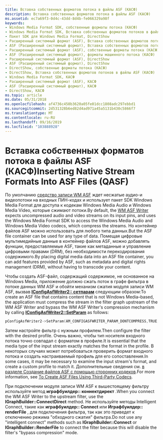 ```yaml
---
title: Вставка собственных форматов потока в файлы ASF (КАСФ)
description: Вставка собственных форматов потока в файлы ASF (КАСФ)
ms.assetid: ec7a69f3-0d4c-43dd-8d4b-fe066329a98f
keywords:
- Windows Media Format SDK, собственные форматы потока (КАСФ)
- Windows Media Format SDK, Вставка собственных форматов потоков в файлы ASF (КАСФ)
- Пакет SDK для Windows Media Format, DirectShow
- Расширенный системный формат (ASF), Вставка собственных форматов потока (КАСФ)
- ASF (Расширенный системный формат), Вставка собственных форматов потока (КАСФ)
- Расширенный системный формат (ASF), собственные форматы потока (КАСФ)
- ASF (Расширенный системный формат), форматы машинного потока (КАСФ)
- Расширенный системный формат (ASF), DirectShow
- ASF (Расширенный системный формат), DirectShow
- DirectShow, собственные форматы потока (КАСФ)
- DirectShow, Вставка собственных форматов потоков в файлы ASF (КАСФ)
- Windows Media Format SDK, КАСФ
- Расширенный системный формат (ASF), КАСФ
- ASF (Расширенный системный формат), КАСФ
- DirectShow, КАСФ
ms.topic: article
ms.date: 05/31/2018
ms.openlocfilehash: af4736c450b3620a05fe01dcc1808adc297ebbd1
ms.sourcegitcommit: 2d531328b6ed82d4ad971a45a5131b430c5866f7
ms.translationtype: MT
ms.contentlocale: ru-RU
ms.lasthandoff: 09/16/2019
ms.locfileid: "103888928"
---
```

# <a name="inserting-native-stream-formats-into-asf-files-qasf"></a><span data-ttu-id="7c1a9-118">Вставка собственных форматов потока в файлы ASF (КАСФ)</span><span class="sxs-lookup"><span data-stu-id="7c1a9-118">Inserting Native Stream Formats Into ASF Files (QASF)</span></span>

<span data-ttu-id="7c1a9-119">По умолчанию [средство записи WM ASF](wm-asf-writer-filter.md) ждет несжатые аудио-и видеопотоки на входных ПИН-кодах и использует пакет SDK Windows Media Format для доступа к кодекам Windows Media Audio и Windows Media Video, которые сжимают потоки.</span><span class="sxs-lookup"><span data-stu-id="7c1a9-119">By default, the [WM ASF Writer](wm-asf-writer-filter.md) expects uncompressed audio and video streams on its input pins, and uses the Windows Media Format SDK to access the Windows Media Audio and Windows Media Video codecs, which compress the streams.</span></span> <span data-ttu-id="7c1a9-120">Но контейнер файлов ASF можно использовать для любого типа данных.</span><span class="sxs-lookup"><span data-stu-id="7c1a9-120">But the ASF file container can be used for any type of data.</span></span> <span data-ttu-id="7c1a9-121">Помещая цифровые мультимедийные данные в контейнер файлов ASF, можно добавлять функции, предоставляемые ASF, такие как метаданные и управление цифровыми правами (DRM), без необходимости перекодирования содержимого.</span><span class="sxs-lookup"><span data-stu-id="7c1a9-121">By placing digital media data into an ASF file container, you can add features provided by ASF, such as metadata and digital rights management (DRM), without having to transcode your content.</span></span>

<span data-ttu-id="7c1a9-122">Чтобы создать ASF-файл, содержащий содержимое, не основанное на Windows Media, приложение должно сжать поток в графе фильтра в потоке данных WM ASF и обойти механизм сжатия модуля записи WM ASF, вызвав [**IConfigAsfWriter2:: сетпарам**](iconfigasfwriter2-setparam.md) следующим образом:</span><span class="sxs-lookup"><span data-stu-id="7c1a9-122">To create an ASF file that contains content that is not Windows Media–based, the application must compress the stream in the filter graph upstream of the WM ASF Writer and bypass the WM ASF Writer's compression mechanism by calling [**IConfigAsfWriter2::SetParam**](iconfigasfwriter2-setparam.md) as follows:</span></span>


```C++
pConfigAsfWriter2->SetParam(AM_CONFIGASFWRITER_PARAM_DONTCOMPRESS,TRUE,0)

```



<span data-ttu-id="7c1a9-123">Затем настройте фильтр с нужным профилем.</span><span class="sxs-lookup"><span data-stu-id="7c1a9-123">Then configure the filter with the desired profile.</span></span> <span data-ttu-id="7c1a9-124">Очень важно, чтобы тип носителя входного потока точно совпадал с форматом в профиле.</span><span class="sxs-lookup"><span data-stu-id="7c1a9-124">It is essential that the media type of the input stream exactly matches the format in the profile.</span></span> <span data-ttu-id="7c1a9-125">В некоторых случаях может потребоваться проверить формат входного потока и создать настраиваемый профиль для его сопоставления.</span><span class="sxs-lookup"><span data-stu-id="7c1a9-125">In some cases, it may be necessary to examine the input stream's format, and create a custom profile to match it.</span></span> <span data-ttu-id="7c1a9-126">Дополнительные сведения см. [в разделе Создание файлов ASF с помощью сторонних кодеков](to-create-asf-files-using-third-party-codecs.md).</span><span class="sxs-lookup"><span data-stu-id="7c1a9-126">For more information, see [To Create ASF Files Using Third-Party Codecs](to-create-asf-files-using-third-party-codecs.md).</span></span>

<span data-ttu-id="7c1a9-127">При подключении модуля записи WM ASF к вышестоящему фильтру используйте метод **играфбуилдер:: коннектдирект** .</span><span class="sxs-lookup"><span data-stu-id="7c1a9-127">When you connect the WM ASF Writer to the upstream filter, use the **IGraphBuilder::ConnectDirect** method.</span></span> <span data-ttu-id="7c1a9-128">Не используйте методы Intelligent Connect, такие как **играфбуилдер:: Connect** или **Играфбуилдер:: renderFile** , для подключения фильтра, так как это приведет к отключению режима "обходного сжатия" фильтра.</span><span class="sxs-lookup"><span data-stu-id="7c1a9-128">Do not use any "intelligent connect" methods such as **IGraphBuilder::Connect** or **IGraphBuilder::RenderFile** to connect the filter because this will disable the filter's "bypass compression" mode.</span></span>

 

 




